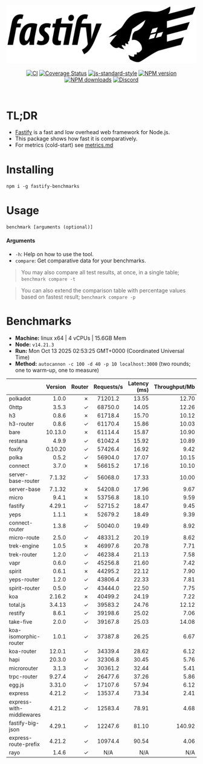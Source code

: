 <div align="center">
  <img src="https://github.com/fastify/graphics/raw/HEAD/fastify-landscape-outlined.svg" width="650" height="auto"/>
</div>

<div align="center">

[![CI](https://github.com/fastify/fastify/workflows/ci/badge.svg)](https://github.com/fastify/fastify/actions/workflows/ci.yml)
[![Coverage Status](https://coveralls.io/repos/github/fastify/fastify/badge.svg?branch=master)](https://coveralls.io/github/fastify/fastify?branch=master)
[![js-standard-style](https://img.shields.io/badge/code%20style-standard-brightgreen.svg?style=flat)](http://standardjs.com/)
[![NPM version](https://img.shields.io/npm/v/fastify.svg?style=flat)](https://www.npmjs.com/package/fastify)
[![NPM downloads](https://img.shields.io/npm/dm/fastify.svg?style=flat)](https://www.npmjs.com/package/fastify) [![Discord](https://img.shields.io/discord/725613461949906985)](https://discord.gg/fastify)

</div>
<br />

# TL;DR

* [Fastify](https://github.com/fastify/fastify) is a fast and low overhead web framework for Node.js.
* This package shows how fast it is comparatively.
* For metrics (cold-start) see [metrics.md](./METRICS.md)

# Installing

```
npm i -g fastify-benchmarks
```

# Usage

```
benchmark [arguments (optional)]
```

#### Arguments

* `-h`: Help on how to use the tool.
* `compare`: Get comparative data for your benchmarks.

> You may also compare all test results, at once, in a single table; `benchmark compare -t`

> You can also extend the comparison table with percentage values based on fastest result; `benchmark compare -p`
# Benchmarks

* __Machine:__ linux x64 | 4 vCPUs | 15.6GB Mem
* __Node:__ `v14.21.3`
* __Run:__ Mon Oct 13 2025 02:53:25 GMT+0000 (Coordinated Universal Time)
* __Method:__ `autocannon -c 100 -d 40 -p 10 localhost:3000` (two rounds; one to warm-up, one to measure)

|                          | Version | Router | Requests/s | Latency (ms) | Throughput/Mb |
| :--                      | --:     | --:    | :-:        | --:          | --:           |
| polkadot                 | 1.0.0   | ✗      | 71201.2    | 13.55        | 12.70         |
| 0http                    | 3.5.3   | ✓      | 68750.0    | 14.05        | 12.26         |
| h3                       | 0.8.6   | ✗      | 61718.4    | 15.70        | 10.12         |
| h3-router                | 0.8.6   | ✓      | 61170.4    | 15.86        | 10.03         |
| bare                     | 10.13.0 | ✗      | 61114.4    | 15.87        | 10.90         |
| restana                  | 4.9.9   | ✓      | 61042.4    | 15.92        | 10.89         |
| foxify                   | 0.10.20 | ✓      | 57426.4    | 16.92        | 9.42          |
| polka                    | 0.5.2   | ✓      | 56904.0    | 17.07        | 10.15         |
| connect                  | 3.7.0   | ✗      | 56615.2    | 17.16        | 10.10         |
| server-base-router       | 7.1.32  | ✓      | 56068.0    | 17.33        | 10.00         |
| server-base              | 7.1.32  | ✗      | 54208.0    | 17.96        | 9.67          |
| micro                    | 9.4.1   | ✗      | 53756.8    | 18.10        | 9.59          |
| fastify                  | 4.29.1  | ✓      | 52715.2    | 18.47        | 9.45          |
| yeps                     | 1.1.1   | ✗      | 52679.2    | 18.49        | 9.39          |
| connect-router           | 1.3.8   | ✓      | 50040.0    | 19.49        | 8.92          |
| micro-route              | 2.5.0   | ✓      | 48331.2    | 20.19        | 8.62          |
| trek-engine              | 1.0.5   | ✗      | 46997.6    | 20.78        | 7.71          |
| trek-router              | 1.2.0   | ✓      | 46238.4    | 21.13        | 7.58          |
| vapr                     | 0.6.0   | ✓      | 45256.8    | 21.60        | 7.42          |
| spirit                   | 0.6.1   | ✗      | 44295.2    | 22.12        | 7.90          |
| yeps-router              | 1.2.0   | ✓      | 43806.4    | 22.33        | 7.81          |
| spirit-router            | 0.5.0   | ✓      | 43444.0    | 22.50        | 7.75          |
| koa                      | 2.16.2  | ✗      | 40499.2    | 24.19        | 7.22          |
| total.js                 | 3.4.13  | ✓      | 39583.2    | 24.76        | 12.12         |
| restify                  | 8.6.1   | ✓      | 39198.6    | 25.02        | 7.06          |
| take-five                | 2.0.0   | ✓      | 39167.8    | 25.03        | 14.08         |
| koa-isomorphic-router    | 1.0.1   | ✓      | 37387.8    | 26.25        | 6.67          |
| koa-router               | 12.0.1  | ✓      | 34339.4    | 28.62        | 6.12          |
| hapi                     | 20.3.0  | ✓      | 32306.8    | 30.45        | 5.76          |
| microrouter              | 3.1.3   | ✓      | 30361.2    | 32.44        | 5.41          |
| trpc-router              | 9.27.4  | ✓      | 26477.6    | 37.26        | 5.86          |
| egg.js                   | 3.31.0  | ✓      | 17107.6    | 57.94        | 6.12          |
| express                  | 4.21.2  | ✓      | 13537.4    | 73.34        | 2.41          |
| express-with-middlewares | 4.21.2  | ✓      | 12583.4    | 78.91        | 4.68          |
| fastify-big-json         | 4.29.1  | ✓      | 12247.6    | 81.10        | 140.92        |
| express-route-prefix     | 4.21.2  | ✓      | 10974.4    | 90.54        | 4.06          |
| rayo                     | 1.4.6   | ✓      | N/A        | N/A          | N/A           |
